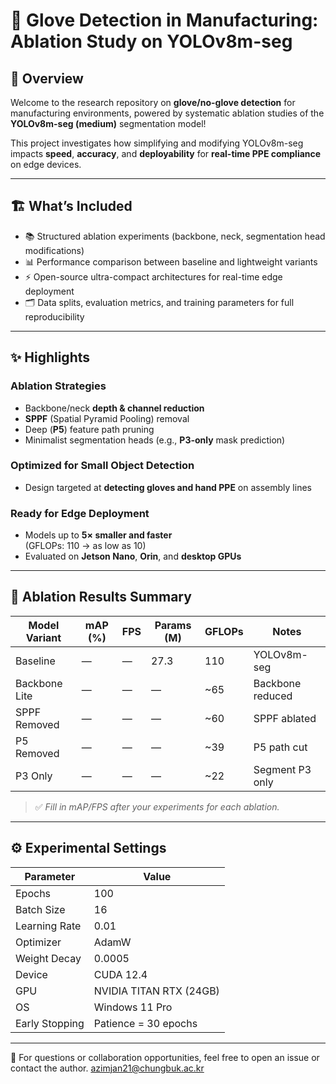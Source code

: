 # 🧤 Glove Detection in Manufacturing: Ablation Study on YOLOv8m-seg

## 🚀 Overview
Welcome to the research repository on **glove/no-glove detection** for manufacturing environments, powered by systematic ablation studies of the **YOLOv8m-seg (medium)** segmentation model!

This project investigates how simplifying and modifying YOLOv8m-seg impacts **speed**, **accuracy**, and **deployability** for **real-time PPE compliance** on edge devices.

---

## 🏗️ What’s Included

- 📚 Structured ablation experiments (backbone, neck, segmentation head modifications)
- 📊 Performance comparison between baseline and lightweight variants
- ⚡ Open-source ultra-compact architectures for real-time edge deployment
- 🗂️ Data splits, evaluation metrics, and training parameters for full reproducibility

---

## ✨ Highlights

### Ablation Strategies
- Backbone/neck **depth & channel reduction**
- **SPPF** (Spatial Pyramid Pooling) removal
- Deep (**P5**) feature path pruning
- Minimalist segmentation heads (e.g., **P3-only** mask prediction)

### Optimized for Small Object Detection
- Design targeted at **detecting gloves and hand PPE** on assembly lines

### Ready for Edge Deployment
- Models up to **5× smaller and faster**  
  (GFLOPs: 110 → as low as 10)
- Evaluated on **Jetson Nano**, **Orin**, and **desktop GPUs**

---

## 📝 Ablation Results Summary

| Model Variant     | mAP (%) | FPS  | Params (M) | GFLOPs | Notes                  |
|-------------------|---------|------|------------|--------|------------------------|
| Baseline          | —       | —    | 27.3       | 110    | YOLOv8m-seg            |
| Backbone Lite     | —       | —    | —          | ~65    | Backbone reduced       |
| SPPF Removed      | —       | —    | —          | ~60    | SPPF ablated           |
| P5 Removed        | —       | —    | —          | ~39    | P5 path cut            |
| P3 Only           | —       | —    | —          | ~22    | Segment P3 only        |

> ✅ *Fill in mAP/FPS after your experiments for each ablation.*

---

## ⚙️ Experimental Settings

| Parameter       | Value             |
|-----------------|-------------------|
| Epochs          | 100               |
| Batch Size      | 16                |
| Learning Rate   | 0.01              |
| Optimizer       | AdamW             |
| Weight Decay    | 0.0005            |
| Device          | CUDA 12.4         |
| GPU             | NVIDIA TITAN RTX (24GB) |
| OS              | Windows 11 Pro    |
| Early Stopping  | Patience = 30 epochs |

---

📌 For questions or collaboration opportunities, feel free to open an issue or contact the author.
azimjan21@chungbuk.ac.kr
